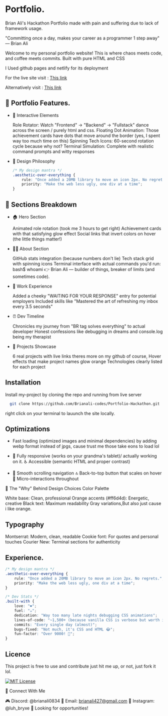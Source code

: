 
# Portfolio.

 Brian Ali's Hackathon Portfolio made with pain and suffering due to lack of framework usage.

 

"Committing once a day, makes your career as a programmer 1 step away" — Brian Ali

Welcome to my personal portfolio website! This is where chaos meets code, and coffee meets commits. Built with pure HTML and CSS 

I Used github pages and netlify for its deployment 

For the live site visit : 
[This link](https://brianali-codes.github.io/Portfolio-Hackathon/)

Alternatively visit : 
[This link](https://brianali-codes.github.io/Portfolio-Hackathon/)

## 🚀 Portfolio Features.


- 🎪 Interactive Elements

    Role Rotator: Watch "Frontend" → "Backend" → "Fullstack" dance across the screen / purely html and css.
    Floating Dot Animation: Those achievement cards have dots that move around the border (yes, I spent way too much time on this)
    Spinning Tech Icons: 60-second rotation cycle because why not?
    Terminal Simulation: Complete with realistic command prompts and witty responses

- 🎨 Design Philosophy

    ```css
    /* My design mantra */
    .aesthetic-over-everything {
        rule: "Once added a 20MB library to move an icon 2px. No regrets.";
        priority: "Make the web less ugly, one div at a time";
    }

## 📱 Sections Breakdown

- 🏠 Hero Section

    Animated role rotation (took me 3 hours to get right)
    Achievement cards with that satisfying glow effect
    Social links that invert colors on hover (the little things matter!)

- 👨‍💻 About Section

    GitHub stats integration (because numbers don't lie)
    Tech stack grid with spinning icons
    Terminal interface with actual commands you'd run:
    bash$ whoami
    👉 Brian Ali — builder of things, breaker of limits (and sometimes code).




- 💼 Work Experience

    Added a cheeky "WAITING FOR YOUR RESPONSE" entry for potential employers
    Included skills like "Mastered the art of refreshing my inbox every 3.5 seconds"

- ⏰ Dev Timeline

    Chronicles my journey from "BR tag solves everything" to actual developer
    Honest confessions like debugging in dreams and console.log being my therapist

- 🚧 Projects Showcase

    6 real projects with live links theres more on my github of course,
    Hover effects that make project names glow orange
    Technologies clearly listed for each project
## Installation

Install my-project by cloning the repo and running from live server

```bash
  git clone https://github.com/Brianali-codes/Portfolio-Hackathon.git

```
right click on your terminal to lauunch the site locally.
    
## Optimizations

- Fast loading (optimized images and minimal dependencies) by adding webp format instead of jpgs, cause trust me those take eons to load lol

- 📱 Fully responsive (works on your grandma's tablet)/ actually working on it. ♿ Accessible (semantic HTML and proper contrast) 

- 🌙 Smooth scrolling navigation 🔝 Back-to-top button that scales on hover 💫 Micro-interactions throughout

🤔 The "Why" Behind Design Choices Color Palette

White base: Clean, professional Orange accents (#ff6d4d): Energetic, creative Black text: Maximum readability Gray variations,But also just cause i like orange.

## Typography

Montserrat: Modern, clean, readable Cookie font: For quotes and personal touches Courier New: Terminal sections for authenticity
## Experience.

```css
/* My design mantra */
.aesthetic-over-everything {
    rule: "Once added a 20MB library to move an icon 2px. No regrets.";
    priority: "Make the web less ugly, one div at a time";
}

/* Dev Stats */
.built-with {
    love: "❤️";
    fuel: "☕";
    dedication: "Way too many late nights debugging CSS animations";
    lines-of-code: "~1,500+ (because vanilla CSS is verbose but worth it!)";
    commits: "Every single day (almost)";
    bugs-fixed: "Not much, it's CSS and HTML 😂";
    fun-factor: "Over 9000! 🚀";
}
```

## Licence

This project is free to use and contribute just hit me up, or not, just fork it lol.

[![MIT License](https://img.shields.io/badge/License-MIT-green.svg)](https://choosealicense.com/licenses/mit/)

🤝 Connect With Me

🎮 Discord: @brianali0834 📧 
Email: brianali427@gmail.com 
📸 Instagram: @luh_bryxe 
💼 Looking for opportunities!


